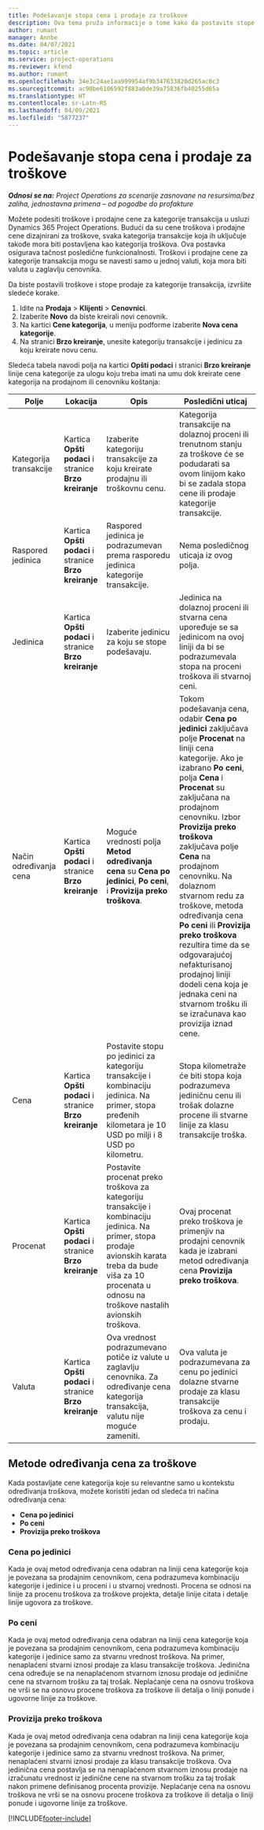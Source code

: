 ```yaml
---
title: Podešavanje stopa cena i prodaje za troškove
description: Ova tema pruža informacije o tome kako da postavite stope cena i prodaje za kategorije transakcija i troškova.
author: rumant
manager: Annbe
ms.date: 04/07/2021
ms.topic: article
ms.service: project-operations
ms.reviewer: kfend
ms.author: rumant
ms.openlocfilehash: 34e3c24ae1aa999954af9b347633820d265ac0c3
ms.sourcegitcommit: ac90be6106592f883a0de39a75836fb40255d65a
ms.translationtype: HT
ms.contentlocale: sr-Latn-RS
ms.lasthandoff: 04/09/2021
ms.locfileid: "5877237"
---
```

# <a name="set-up-cost-and-sales-rates-for-expenses"></a>Podešavanje stopa cena i prodaje za troškove

_**Odnosi se na:** Project Operations za scenarije zasnovane na resursima/bez zaliha, jednostavna primena – od pogodbe do profakture_

Možete podesiti troškove i prodajne cene za kategorije transakcija u usluzi Dynamics 365 Project Operations. Budući da su cene troškova i prodajne cene dizajnirani za troškove, svaka kategorija transakcije koja ih uključuje takođe mora biti postavljena kao kategorija troškova. Ova postavka osigurava tačnost posledične funkcionalnosti. Troškovi i prodajne cene za kategorije transakcija mogu se navesti samo u jednoj valuti, koja mora biti valuta u zaglavlju cenovnika.

Da biste postavili troškove i stope prodaje za kategorije transakcija, izvršite sledeće korake. 

1. Idite na **Prodaja** > **Klijenti** > **Cenovnici**.
2. Izaberite **Novo** da biste kreirali novi cenovnik. 
3. Na kartici **Cene kategorija**, u meniju podforme izaberite **Nova cena kategorije**. 
4. Na stranici **Brzo kreiranje**, unesite kategoriju transakcije i jedinicu za koju kreirate novu cenu.

Sledeća tabela navodi polja na kartici **Opšti podaci** i stranici **Brzo kreiranje** linije cena kategorije za ulogu koju treba imati na umu dok kreirate cene kategorija na prodajnom ili cenovniku koštanja:

| Polje | Lokacija | Opis | Posledični uticaj |
| --- | --- | --- | --- |
| Kategorija transakcije | Kartica **Opšti podaci** i stranice **Brzo kreiranje** | Izaberite kategoriju transakcije za koju kreirate prodajnu ili troškovnu cenu. | Kategorija transakcije na dolaznoj proceni ili trenutnom stanju za troškove će se podudarati sa ovom linijom kako bi se zadala stopa cene ili prodaje kategorije transakcije. |
| Raspored jedinica | Kartica **Opšti podaci** i stranice **Brzo kreiranje** | Raspored jedinica je podrazumevan prema rasporedu jedinica kategorije transakcije. | Nema posledičnog uticaja iz ovog polja. |
| Jedinica | Kartica **Opšti podaci** i stranice **Brzo kreiranje** | Izaberite jedinicu za koju se stope podešavaju. | Jedinica na dolaznoj proceni ili stvarna cena upoređuje se sa jedinicom na ovoj liniji da bi se podrazumevala stopa na proceni troškova ili stvarnoj ceni. |
| Način određivanja cena | Kartica **Opšti podaci** i stranice **Brzo kreiranje** | Moguće vrednosti polja **Metod određivanja cena** su **Cena po jedinici**, **Po ceni**, i **Provizija preko troškova**. | Tokom podešavanja cena, odabir **Cena po jedinici** zaključava polje **Procenat** na liniji cena kategorije. Ako je izabrano **Po ceni**, polja **Cena** i **Procenat** su zaključana na prodajnom cenovniku. Izbor **Provizija preko troškova** zaključava polje **Cena** na prodajnom cenovniku. Na dolaznom stvarnom redu za troškove, metoda određivanja cena **Po ceni** ili **Provizija preko troškova** rezultira time da se odgovarajućoj nefakturisanoj prodajnoj liniji dodeli cena koja je jednaka ceni na stvarnom trošku ili se izračunava kao provizija iznad cene. |
| Cena | Kartica **Opšti podaci** i stranice **Brzo kreiranje** | Postavite stopu po jedinici za kategoriju transakcije i kombinaciju jedinica. Na primer, stopa pređenih kilometara je 10 USD po milji i 8 USD po kilometru. | Stopa kilometraže će biti stopa koja podrazumeva jediničnu cenu ili trošak dolazne procene ili stvarne linije za klasu transakcije troška.|
| Procenat | Kartica **Opšti podaci** i stranice **Brzo kreiranje** | Postavite procenat preko troškova za kategoriju transakcije i kombinaciju jedinica. Na primer, stopa prodaje avionskih karata treba da bude viša za 10 procenata u odnosu na troškove nastalih avionskih troškova. | Ovaj procenat preko troškova je primenjiv na prodajni cenovnik kada je izabrani metod određivanja cena **Provizija preko troškova**. |
| Valuta | Kartica **Opšti podaci** i stranice **Brzo kreiranje** | Ova vrednost podrazumevano potiče iz valute u zaglavlju cenovnika. Za određivanje cena kategorija transakcija, valutu nije moguće zameniti. | Ova valuta je podrazumevana za cenu po jedinici dolazne stvarne prodaje za klasu transakcije troškova za cenu i prodaju. |

## <a name="pricing-methods-for-expenses"></a>Metode određivanja cena za troškove

Kada postavljate cene kategorija koje su relevantne samo u kontekstu određivanja troškova, možete koristiti jedan od sledeća tri načina određivanja cena:

- **Cena po jedinici**
- **Po ceni**
- **Provizija preko troškova**

### <a name="price-per-unit"></a>Cena po jedinici
Kada je ovaj metod određivanja cena odabran na liniji cena kategorije koja je povezana sa prodajnim cenovnikom, cena podrazumeva kombinaciju kategorije i jedinice i u proceni i u stvarnoj vrednosti. Procena se odnosi na linije za procenu troškova za troškove projekta, detalje linije citata i detalje linije ugovora za troškove.

### <a name="at-cost"></a>Po ceni
Kada je ovaj metod određivanja cena odabran na liniji cena kategorije koja je povezana sa prodajnim cenovnikom, cena podrazumeva kombinaciju kategorije i jedinice samo za stvarnu vrednost troškova. Na primer, nenaplaćeni stvarni iznosi prodaje za klasu transakcije troškova. Jedinična cena određuje se na nenaplaćenom stvarnom iznosu prodaje od jedinične cene na stvarnom trošku za taj trošak. Neplaćanje cena na osnovu troškova ne vrši se na osnovu procene troškova za troškove ili detalja o liniji ponude i ugovorne linije za troškove.

### <a name="markup-over-cost"></a>Provizija preko troškova
Kada je ovaj metod određivanja cena odabran na liniji cena kategorije koja je povezana sa prodajnim cenovnikom, cena podrazumeva kombinaciju kategorije i jedinice samo za stvarnu vrednost troškova. Na primer, nenaplaćeni stvarni iznosi prodaje za klasu transakcije troškova. Ova jedinična cena postavlja se na nenaplaćenom stvarnom iznosu prodaje na izračunatu vrednost iz jedinične cene na stvarnom trošku za taj trošak nakon primene definisanog procenta provizije. Neplaćanje cena na osnovu troškova ne vrši se na osnovu procene troškova za troškove ili detalja o liniji ponude i ugovorne linije za troškove.


[!INCLUDE[footer-include](../includes/footer-banner.md)]
